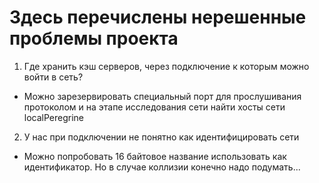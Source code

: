 # Здесь перечислены нерешенные проблемы проекта

1. Где хранить кэш серверов, через подключение к которым можно войти в сеть?

- Можно зарезервировать специальный порт для прослушивания протоколом и на этапе исследования сети найти хосты сети localPeregrine

2. У нас при подключении не понятно как идентифицировать сети

- Можно попробовать 16 байтовое название использовать как идентификатор. Но в случае коллизии конечно надо подумать...